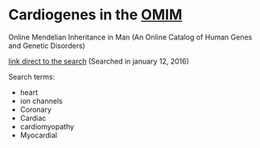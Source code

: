 # Cardiogenes in the [OMIM](http://omim.org/)

Online Mendelian Inheritance in Man
 (An Online Catalog of Human Genes and Genetic Disorders)


[link direct to the search](http://omim.org/search?index=geneMap&search=heart%2C+ion+channels%2C+Coronary%2C+Cardiac%2C+cardiomyopathy%2C+Myocardial&start=1&limit=100) (Searched in january 12, 2016)

Search terms:

* heart
* ion channels
* Coronary
* Cardiac
* cardiomyopathy
* Myocardial